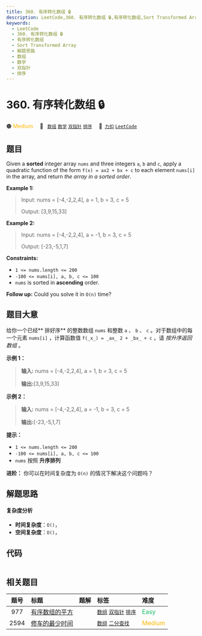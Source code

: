 ```yaml
---
title: 360. 有序转化数组 🔒
description: LeetCode,360. 有序转化数组 🔒,有序转化数组,Sort Transformed Array,解题思路,数组,数学,双指针,排序
keywords:
  - LeetCode
  - 360. 有序转化数组 🔒
  - 有序转化数组
  - Sort Transformed Array
  - 解题思路
  - 数组
  - 数学
  - 双指针
  - 排序
---
```


# 360. 有序转化数组 🔒

🟠 <font color=#ffb800>Medium</font>&emsp; 🔖&ensp; [`数组`](/tag/array.md) [`数学`](/tag/math.md) [`双指针`](/tag/two-pointers.md) [`排序`](/tag/sorting.md)&emsp; 🔗&ensp;[`力扣`](https://leetcode.cn/problems/sort-transformed-array) [`LeetCode`](https://leetcode.com/problems/sort-transformed-array)

## 题目

Given a **sorted** integer array `nums` and three integers `a`, `b` and `c`,
apply a quadratic function of the form `f(x) = ax2 + bx + c` to each element
`nums[i]` in the array, and return _the array in a sorted order_.



**Example 1:**

> Input: nums = [-4,-2,2,4], a = 1, b = 3, c = 5
> 
> Output: [3,9,15,33]

**Example 2:**

> Input: nums = [-4,-2,2,4], a = -1, b = 3, c = 5
> 
> Output: [-23,-5,1,7]

**Constraints:**

  * `1 <= nums.length <= 200`
  * `-100 <= nums[i], a, b, c <= 100`
  * `nums` is sorted in **ascending** order.



**Follow up:** Could you solve it in `O(n)` time?


## 题目大意

给你一个已经**  排好序** 的整数数组 `nums` 和整数 `a` 、 `b` 、 `c` 。对于数组中的每一个元素 `nums[i]` ，计算函数值
`f(_x_) = _ax_ 2 + _bx_ + c` ，请 _按升序返回数组_ 。



**示例 1：**

> 
> 
> 
> 
> 
> **输入:** nums = [-4,-2,2,4], a = 1, b = 3, c = 5
> 
> **输出:**[3,9,15,33]
> 
> 

**示例 2：**

> 
> 
> 
> 
> 
> **输入:** nums = [-4,-2,2,4], a = -1, b = 3, c = 5
> 
> **输出:**[-23,-5,1,7]
> 
> 



**提示：**

  * `1 <= nums.length <= 200`
  * `-100 <= nums[i], a, b, c <= 100`
  * `nums` 按照 **升序排列**



**进阶：** 你可以在时间复杂度为 `O(n)` 的情况下解决这个问题吗？


## 解题思路

#### 复杂度分析

- **时间复杂度**：`O()`，
- **空间复杂度**：`O()`，

## 代码

```javascript

```

## 相关题目

<!-- prettier-ignore -->
| 题号 | 标题 | 题解 | 标签 | 难度 |
| :------: | :------ | :------: | :------ | :------ |
| 977 | [有序数组的平方](https://leetcode.com/problems/squares-of-a-sorted-array) |  |  [`数组`](/tag/array.md) [`双指针`](/tag/two-pointers.md) [`排序`](/tag/sorting.md) | <font color=#15bd66>Easy</font> |
| 2594 | [修车的最少时间](https://leetcode.com/problems/minimum-time-to-repair-cars) |  |  [`数组`](/tag/array.md) [`二分查找`](/tag/binary-search.md) | <font color=#ffb800>Medium</font> |